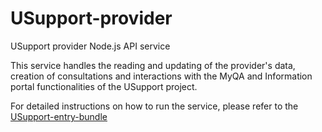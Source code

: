 # USupport-provider
USupport provider Node.js API service

This service handles the reading and updating of the provider's data, creation of consultations and interactions with the MyQA and Information portal functionalities of the USupport project.

For detailed instructions on how to run the service, please refer to the [USupport-entry-bundle](https://github.com/UNICEFECAR/USupport-entry-bundle)
